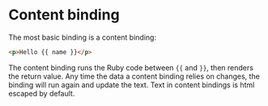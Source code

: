 # Content binding

The most basic binding is a content binding:

```html
<p>Hello {{ name }}</p>
```

The content binding runs the Ruby code between ```{{``` and ```}}```, then renders the return value.  Any time the data a content binding relies on changes, the binding will run again and update the text.  Text in content bindings is html escaped by default.


